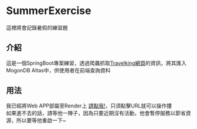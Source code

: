 # SummerExercise
這裡將會記錄暑假的練習題 <br>

## 介紹
這是一個SpringBoot專案練習，透過爬蟲抓取[Travelking網頁](<https://www.travelking.com.tw/tourguide/taiwan/keelungcity/>)的資訊，將其匯入MogonDB Altas中，供使用者在前端查詢資料

## 用法
我已經將Web APP部屬至Render上  [請點我!](<https://summerexercise.onrender.com/>)，只須點擊URL就可以操作摟 <br>
如果進不去的話，請等他一陣子，因為只要近期沒有活動，他會暫停服務以節省資源，所以要等他重啟一下~

